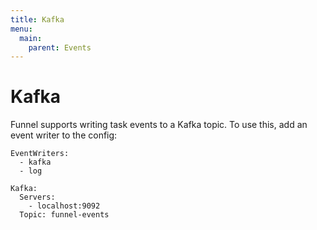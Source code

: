 ```yaml
---
title: Kafka
menu:
  main:
    parent: Events
---
```


# Kafka

Funnel supports writing task events to a Kafka topic. To use this, add an event
writer to the config:

```
EventWriters:
  - kafka
  - log

Kafka:
  Servers:
    - localhost:9092
  Topic: funnel-events
```
